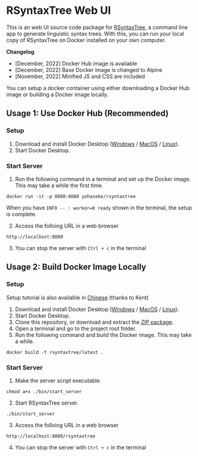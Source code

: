 # RSyntaxTree Web UI

This is an web UI source code package for [RSyntaxTree](https://github.com/yohasebe/rsyntaxtree), a command line app to generate linguistic syntax trees. With this, you can run your local copy of RSyntaxTree on Docker installed on your own computer.

**Changelog**

- [December, 2022] Docker Hub image is available
- [December, 2022] Base Docker image is changed to Alpine
- [November, 2022] Minified JS and CSS are included

You can setup a docker container using either downloading a Docker Hub image or building a Docker image locally.

## Usage 1: Use Docker Hub (Recommended)

### Setup

1. Download and install Docker Desktop ([Windows](https://docs.docker.com/desktop/windows/install/) / [MacOS](https://docs.docker.com/desktop/mac/install/) / [Linux](https://docs.docker.com/desktop/linux/install/)).
2. Start Docker Desktop.

### Start Server

1. Run the following command in a terminal and set up the Docker image. This may take a while the first time. 

```
docker run -it -p 8080:8080 yohasebe/rsyntaxtree
```

When you have `INFO -- : worker=0 ready` shown in the terminal, the setup is complete.

2. Access the folloing URL in a web browser

```
http://localhost:8080
```

3. You can stop the server with `Ctrl + c` in the terminal

## Usage 2: Build Docker Image Locally

### Setup

Setup tutorial is also available in [Chinese](https://zhuanlan.zhihu.com/p/585260718) (thanks to Kent)

1. Download and install Docker Desktop ([Windows](https://docs.docker.com/desktop/windows/install/) / [MacOS](https://docs.docker.com/desktop/mac/install/) / [Linux](https://docs.docker.com/desktop/linux/install/)).
2. Start Docker Desktop.
3. Clone this repository, or download and extract the [ZIP package](https://github.com/yohasebe/rsyntaxtree_web/archive/refs/heads/main.zip).
4. Open a terminal and go to the project root folder.
5. Run the following command and build the Docker image. This may take a while.

```
docker build -t rsyntaxtree/latest .
```

### Start Server

1. Make the server script executable.

```
chmod a+x ./bin/start_server
```

2. Start RSyntaxTree server.

```
./bin/start_server
```

3. Access the folloing URL in a web browser

```
http://localhost:8080/rsyntaxtree
```

4. You can stop the server with `Ctrl + c` in the terminal

